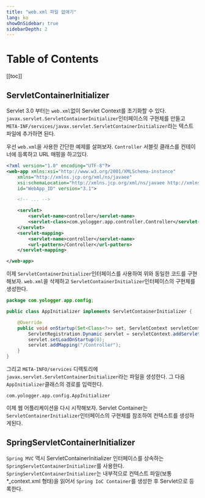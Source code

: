 ```yaml
---
title: "web.xml 파일 없애기"
lang: ko
showOnSidebar: true
sidebarDepth: 2
---
```


# Table of Contents
[[toc]]

## ServletContainerInitializer
Servlet 3.0 부터는 `web.xml`없이 Servlet Context를 초기화할 수 있다. `javax.servlet.ServletContainerInitializer`인터페이스의 구현체를 만들고 `META-INF/services/javax.servlet.ServletContainerInitializer`라는 텍스트 파일에 추가하면 된다.

우선 `web.xml`을 사용한 간단한 예제를 살펴보자. `Controller` 서블릿 클래스를 컨테이너에 등록하고 URL 매핑을 하고있다.
``` xml web.xml
<?xml version="1.0" encoding="UTF-8"?>
<web-app xmlns:xsi="http://www.w3.org/2001/XMLSchema-instance"
    xmlns="http://xmlns.jcp.org/xml/ns/javaee"
    xsi:schemaLocation="http://xmlns.jcp.org/xml/ns/javaee http://xmlns.jcp.org/xml/ns/javaee/web-app_3_1.xsd"
    id="WebApp_ID" version="3.1">

    <!-- ... -->

    <servlet>
        <servlet-name>controller</servlet-name>
        <servlet-class>com.yologger.app.controller.Controller</servlet-class>
    </servlet>
    <servlet-mapping>
        <servlet-name>controller</servlet-name>
        <url-pattern>/Controller</url-pattern>
    </servlet-mapping>

</web-app>
```

이제 `ServletContainerInitializer`인터페이스를 사용하여 위와 동일한 코드를 구현해보자. `web.xml`을 삭제하고 `ServletContainerInitializer`인터페이스의 구현체를 생성한다.
``` java AppInitializer.java
package com.yologger.app.config;

public class AppInitializer implements ServletContainerInitializer {

    @Override
    public void onStartup(Set<Class<?>> set, ServletContext servletContext) throws ServletException {	
        ServletRegistration.Dynamic servlet = servletContext.addServlet("controller", Controller.class);
        servlet.setLoadOnStartup(0);
        servlet.addMapping("/Controller");	
    }
}
```
그리고 `META-INFO/services` 디렉토리에 `javax.servlet.ServletContainerInitializer`라는 파일을 생성한다. 그 다음 `AppInitializer`클래스의 경로를 입력한다.
``` text javax.servlet.ServletContainerInitializer
com.yologger.app.config.AppInitializer
```
이제 웹 어플리케이션을 다시 시작해보자. Servlet Container는 `ServletContainerInitializer`인터페이스의 구현체를 참조하여 컨텍스트를 생성하게된다.

## SpringServletContainerInitializer
`Spring MVC` 역시 ServletContainerInitializer 인터페이스를 상속하는 `SpringServletContainerInitializer`를 사용한다. `SpringServletContainerInitializer`는 내부적으로 컨텍스트 파일(보통 *_context.xml 형태)을 읽어서 `Spring IoC Container`를 생성한 후 Servlet으로 등록한다. 